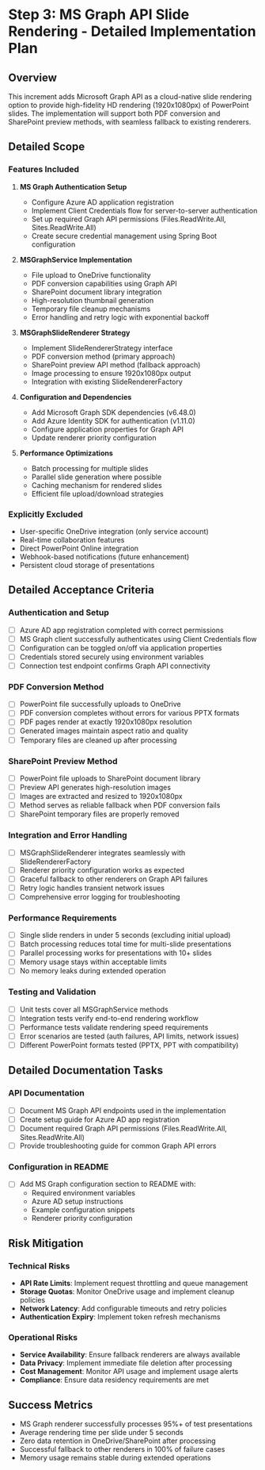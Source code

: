 # Step 3: MS Graph API Slide Rendering - Detailed Implementation Plan

## Overview
This increment adds Microsoft Graph API as a cloud-native slide rendering option to provide high-fidelity HD rendering (1920x1080px) of PowerPoint slides. The implementation will support both PDF conversion and SharePoint preview methods, with seamless fallback to existing renderers.

## Detailed Scope

### Features Included
1. **MS Graph Authentication Setup**
   - Configure Azure AD application registration
   - Implement Client Credentials flow for server-to-server authentication
   - Set up required Graph API permissions (Files.ReadWrite.All, Sites.ReadWrite.All)
   - Create secure credential management using Spring Boot configuration

2. **MSGraphService Implementation**
   - File upload to OneDrive functionality
   - PDF conversion capabilities using Graph API
   - SharePoint document library integration
   - High-resolution thumbnail generation
   - Temporary file cleanup mechanisms
   - Error handling and retry logic with exponential backoff

3. **MSGraphSlideRenderer Strategy**
   - Implement SlideRendererStrategy interface
   - PDF conversion method (primary approach)
   - SharePoint preview API method (fallback approach)
   - Image processing to ensure 1920x1080px output
   - Integration with existing SlideRendererFactory

4. **Configuration and Dependencies**
   - Add Microsoft Graph SDK dependencies (v6.48.0)
   - Add Azure Identity SDK for authentication (v1.11.0)
   - Configure application properties for Graph API
   - Update renderer priority configuration

5. **Performance Optimizations**
   - Batch processing for multiple slides
   - Parallel slide generation where possible
   - Caching mechanism for rendered slides
   - Efficient file upload/download strategies

### Explicitly Excluded
- User-specific OneDrive integration (only service account)
- Real-time collaboration features
- Direct PowerPoint Online integration
- Webhook-based notifications (future enhancement)
- Persistent cloud storage of presentations

## Detailed Acceptance Criteria

### Authentication and Setup
- [ ] Azure AD app registration completed with correct permissions
- [ ] MS Graph client successfully authenticates using Client Credentials flow
- [ ] Configuration can be toggled on/off via application properties
- [ ] Credentials stored securely using environment variables
- [ ] Connection test endpoint confirms Graph API connectivity

### PDF Conversion Method
- [ ] PowerPoint file successfully uploads to OneDrive
- [ ] PDF conversion completes without errors for various PPTX formats
- [ ] PDF pages render at exactly 1920x1080px resolution
- [ ] Generated images maintain aspect ratio and quality
- [ ] Temporary files are cleaned up after processing

### SharePoint Preview Method
- [ ] PowerPoint file uploads to SharePoint document library
- [ ] Preview API generates high-resolution images
- [ ] Images are extracted and resized to 1920x1080px
- [ ] Method serves as reliable fallback when PDF conversion fails
- [ ] SharePoint temporary files are properly removed

### Integration and Error Handling
- [ ] MSGraphSlideRenderer integrates seamlessly with SlideRendererFactory
- [ ] Renderer priority configuration works as expected
- [ ] Graceful fallback to other renderers on Graph API failures
- [ ] Retry logic handles transient network issues
- [ ] Comprehensive error logging for troubleshooting

### Performance Requirements
- [ ] Single slide renders in under 5 seconds (excluding initial upload)
- [ ] Batch processing reduces total time for multi-slide presentations
- [ ] Parallel processing works for presentations with 10+ slides
- [ ] Memory usage stays within acceptable limits
- [ ] No memory leaks during extended operation

### Testing and Validation
- [ ] Unit tests cover all MSGraphService methods
- [ ] Integration tests verify end-to-end rendering workflow
- [ ] Performance tests validate rendering speed requirements
- [ ] Error scenarios are tested (auth failures, API limits, network issues)
- [ ] Different PowerPoint formats tested (PPTX, PPT with compatibility)

## Detailed Documentation Tasks

### API Documentation
- [ ] Document MS Graph API endpoints used in the implementation
- [ ] Create setup guide for Azure AD app registration
- [ ] Document required Graph API permissions (Files.ReadWrite.All, Sites.ReadWrite.All)
- [ ] Provide troubleshooting guide for common Graph API errors

### Configuration in README
- [ ] Add MS Graph configuration section to README with:
  - Required environment variables
  - Azure AD setup instructions
  - Example configuration snippets
  - Renderer priority configuration

## Risk Mitigation

### Technical Risks
- **API Rate Limits**: Implement request throttling and queue management
- **Storage Quotas**: Monitor OneDrive usage and implement cleanup policies
- **Network Latency**: Add configurable timeouts and retry policies
- **Authentication Expiry**: Implement token refresh mechanisms

### Operational Risks
- **Service Availability**: Ensure fallback renderers are always available
- **Data Privacy**: Implement immediate file deletion after processing
- **Cost Management**: Monitor API usage and implement usage alerts
- **Compliance**: Ensure data residency requirements are met

## Success Metrics
- MS Graph renderer successfully processes 95%+ of test presentations
- Average rendering time per slide under 5 seconds
- Zero data retention in OneDrive/SharePoint after processing
- Successful fallback to other renderers in 100% of failure cases
- Memory usage remains stable during extended operations